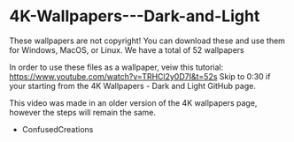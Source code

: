 # 4K-Wallpapers---Dark-and-Light
These wallpapers are not copyright!
You can download these and use them for 
Windows, MacOS, or Linux.
We have a total of 52 wallpapers

In order to use these files as a wallpaper, veiw this tutorial: https://www.youtube.com/watch?v=TRHCl2y0D7I&t=52s
Skip to 0:30 if your starting from the 4K Wallpapers - Dark and Light GitHub page.

This video was made in an older version of the 4K wallpapers page, however the steps will remain the same.

- ConfusedCreations

